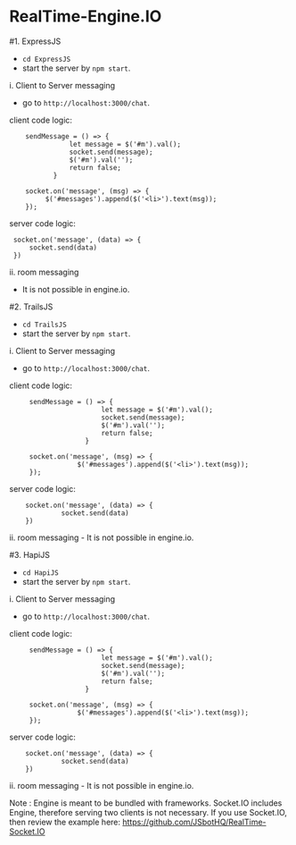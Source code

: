 # RealTime-Engine.IO

#1. ExpressJS
  - `cd ExpressJS`
  - start the server by `npm start`.

  i. Client to Server messaging
   - go to `http://localhost:3000/chat`.

  client code logic:

        sendMessage = () => {
                   let message = $('#m').val();
                   socket.send(message);
                   $('#m').val('');
                   return false;
               }

        socket.on('message', (msg) => {
             $('#messages').append($('<li>').text(msg));
        });


  server code logic:

     socket.on('message', (data) => {
         socket.send(data)
     })

  ii. room messaging
   - It is not possible in engine.io.

#2. TrailsJS
  - `cd TrailsJS`
  - start the server by `npm start`.

  i. Client to Server messaging
   - go to `http://localhost:3000/chat`.

  client code logic:

         sendMessage = () => {
                           let message = $('#m').val();
                           socket.send(message);
                           $('#m').val('');
                           return false;
                       }

         socket.on('message', (msg) => {
                     $('#messages').append($('<li>').text(msg));
         });

  server code logic:

        socket.on('message', (data) => {
                 socket.send(data)
        })

  ii. room messaging
     - It is not possible in engine.io.


#3. HapiJS
  - `cd HapiJS`
  - start the server by `npm start`.

  i. Client to Server messaging
   - go to `http://localhost:3000/chat`.

  client code logic:

         sendMessage = () => {
                           let message = $('#m').val();
                           socket.send(message);
                           $('#m').val('');
                           return false;
                       }

         socket.on('message', (msg) => {
                     $('#messages').append($('<li>').text(msg));
         });

  server code logic:

        socket.on('message', (data) => {
                 socket.send(data)
        })

  ii. room messaging
     - It is not possible in engine.io.

Note : Engine is meant to be bundled with frameworks. Socket.IO includes Engine, therefore serving two clients is not necessary.
       If you use Socket.IO, then review the example here: https://github.com/JSbotHQ/RealTime-Socket.IO